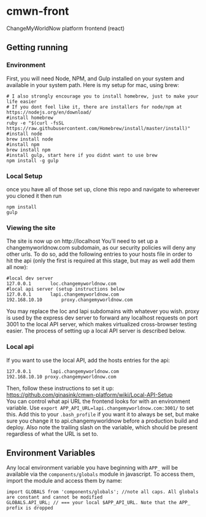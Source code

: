# cmwn-front
ChangeMyWorldNow platform frontend (react)
## Getting running
### Environment
First, you will need Node, NPM, and Gulp installed on your system and available in your system path. 
Here is my setup for mac, using brew:
```
# I also strongly encourage you to install homebrew, just to make your life easier
# If you dont feel like it, there are installers for node/npm at https://nodejs.org/en/download/
#install homebrew
ruby -e "$(curl -fsSL https://raw.githubusercontent.com/Homebrew/install/master/install)"
#install node
brew install node
#install npm
brew install npm
#install gulp, start here if you didnt want to use brew
npm install -g gulp
```

### Local Setup
once you have all of those set up, clone this repo and navigate to whereever you cloned it
then run
```
npm install
gulp
```
### Viewing the site
The site is now up on http://localhost You'll need to set up a changemyworldnow.com subdomain, as our security policies will deny any other urls.
To do so, add the following entries to your hosts file in order to hit the api (only the first is required at this stage, but may as well add them all now):
```
#local dev server
127.0.0.1       loc.changemyworldnow.com
#local api server (setup instructions below
127.0.0.1       lapi.changemyworldnow.com
192.168.10.10       proxy.changemyworldnow.com
```
You may replace the loc and lapi subdomains with whatever you wish. proxy is used by the express dev server to forward any localhost requests on port 3001 to the local API server, which makes virtualized cross-browser testing easier. The process of setting up a local API server is described below.

### Local api 
If you want to use the local API, add the  hosts entries for the api: 
```
127.0.0.1       lapi.changemyworldnow.com
192.168.10.10 proxy.changemyworldnow.com
```
Then, follow these instructions to set it up: https://github.com/ginasink/cmwn-platform/wiki/Local-API-Setup   
You can control what api URL the frontend looks for with an environment variable. Use 
`export APP_API_URL=lapi.changemyworldnow.com:3001/` to set this. Add this to your `.bash_profile` if you want it to always be set, but make sure you change it to api.changemyworldnow before a production build and deploy. Also note the trailing slash on the variable, which should be present regardless of what the URL is set to.

## Environment Variables
Any local environment variable you have beginning with `APP_` will be available via the `components/globals` module 
in javascript. To access them, import the module and access them by name:    
```
import GLOBALS from 'components/globals'; //note all caps. All globals are constant and cannot be modified
GLOBALS.API_URL; // === your local $APP_API_URL. Note that the APP_ prefix is dropped
```
